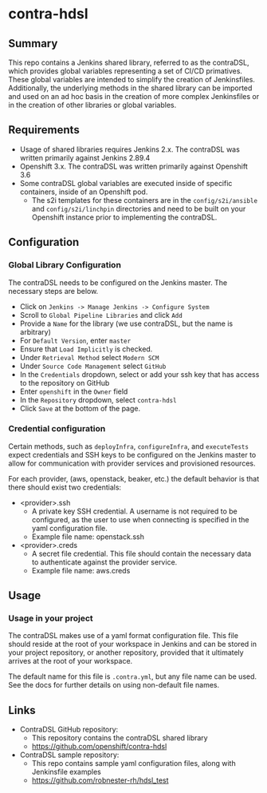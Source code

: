 # contra-hdsl

## Summary

This repo contains a Jenkins shared library, referred to as the contraDSL, which provides global variables representing a set of CI/CD primatives. These global variables are intended to simplify the creation of Jenkinsfiles. Additionally, the underlying methods in the shared library can be imported and used on an ad hoc basis in the creation of more complex Jenkinsfiles or in the creation of other libraries or global variables.

## Requirements

* Usage of shared libraries requires Jenkins 2.x. The contraDSL was written primarily against Jenkins 2.89.4
* Openshift 3.x. The contraDSL was written primarily against Openshift 3.6
* Some contraDSL global variables are executed inside of specific containers, inside of an Openshift pod. 
  * The s2i templates for these containers are in the ```config/s2i/ansible``` and ```config/s2i/linchpin``` directories and need to be built on your Openshift instance prior to implementing the contraDSL.

## Configuration

### Global Library Configuration
The contraDSL needs to be configured on the Jenkins master. The necessary steps are below.
* Click on ```Jenkins -> Manage Jenkins -> Configure System```
* Scroll to ```Global Pipeline Libraries``` and click ```Add```
* Provide a ```Name``` for the library (we use contraDSL, but the name is arbitrary)
* For ```Default Version```, enter ```master```
* Ensure that ```Load Implicitly``` is checked.
* Under ```Retrieval Method``` select ```Modern SCM```
* Under ```Source Code Management``` select ```GitHub```
* In the ```Credentials``` dropdown, select or add your ssh key that has access to the repository on GitHub
* Enter ```openshift``` in the ```Owner``` field
* In the ```Repository``` dropdown, select ```contra-hdsl```
* Click ```Save``` at the bottom of the page.

### Credential configuration
Certain methods, such as ```deployInfra```, ```configureInfra```, and ```executeTests``` expect credentials and SSH keys to be configured on the Jenkins master to allow for communication with provider services and provisioned resources. 

For each provider, (aws, openstack, beaker, etc.) the default behavior is that there should exist two credentials:
* \<provider>.ssh
  * A private key SSH credential. A username is not required to be configured, as the user to use when connecting is specified in the yaml configuration file.
  * Example file name: openstack.ssh
* \<provider>.creds
  * A secret file credential. This file should contain the necessary data to authenticate against the provider service.
  * Example file name: aws.creds

## Usage

### Usage in your project
The contraDSL makes use of a yaml format configuration file. This file should reside at the root of your workspace in Jenkins and can be stored in your project repository, or another repository, provided that it ultimately arrives at the root of your workspace.

The default name for this file is ```.contra.yml```, but any file name can be used. See the docs for further details on using non-default file names.

## Links
* ContraDSL GitHub repository:
  * This repository contains the contraDSL shared library
  * https://github.com/openshift/contra-hdsl
* ContraDSL sample repository:
  * This repo contains sample yaml configuration files, along with Jenkinsfile examples
  * https://github.com/robnester-rh/hdsl_test